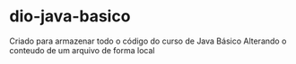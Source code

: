 # dio-java-basico
Criado para armazenar todo o código do curso de Java Básico
Alterando o conteudo de um arquivo de forma local
